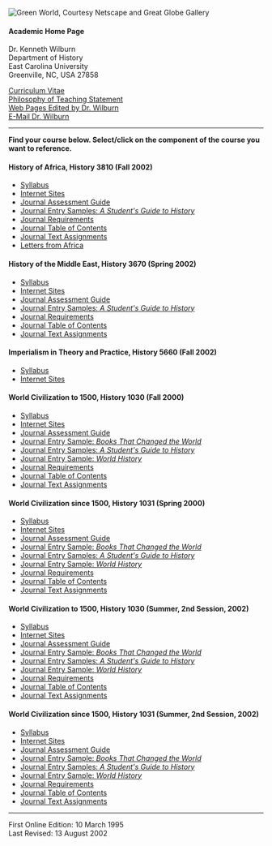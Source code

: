 ![Green World, Courtesy Netscape and Great Globe Gallery](glbmap1.jpg)

#### Academic Home Page  
Dr. Kenneth Wilburn  
Department of History  
East Carolina University  
Greenville, NC, USA 27858

[Curriculum Vitae](http://core.ecu.edu/hist/wilburnk/cv.htm)  
[Philosophy of Teaching
Statement](http://core.ecu.edu/hist/wilburnk/teachingphil.htm)  
[Web Pages Edited by Dr. Wilburn](http://core.ecu.edu/hist/wilburnk/web.htm)  
[E-Mail Dr. Wilburn](mailto:wilburnk@mail.ecu.edu)

* * *

**Find your course below. Select/click on the component of the course you want
to reference.**

  

#### History of Africa, History 3810 (Fall 2002)

  * [Syllabus](http://core.ecu.edu/hist/wilburnk/Africa/syl-ah.htm)
  * [Internet Sites](http://core.ecu.edu/hist/wilburnk/Africa/netah.htm)
  * [Journal Assessment Guide](http://core.ecu.edu/hist/wilburnk/j-assess.htm)
  * [Journal Entry Samples: _A Student's Guide to History_](http://core.ecu.edu/hist/wilburnk/JournalExamples/j-Benjamin.htm)
  * [Journal Requirements](http://core.ecu.edu/hist/wilburnk/Africa/j-howtoah.htm)
  * [Journal Table of Contents](http://core.ecu.edu/hist/wilburnk/Africa/j-tocah.htm)
  * [Journal Text Assignments](http://core.ecu.edu/hist/wilburnk/Africa/j-ah.htm)
  * [Letters from Africa](http://core.ecu.edu/hist/wilburnk/LettersfromAfrica/home.htm) 
  

#### History of the Middle East, History 3670 (Spring 2002)

  * [Syllabus](http://core.ecu.edu/hist/wilburnk/MiddleEast/syl-me.htm)
  * [Internet Sites](http://core.ecu.edu/hist/wilburnk/MiddleEast/netme.htm)
  * [Journal Assessment Guide](http://core.ecu.edu/hist/wilburnk/j-assess.htm)
  * [Journal Entry Samples: _A Student's Guide to History_](http://core.ecu.edu/hist/wilburnk/JournalExamples/j-Benjamin.htm)
  * [Journal Requirements](http://core.ecu.edu/hist/wilburnk/MiddleEast/j-howtome.htm)
  * [Journal Table of Contents](http://core.ecu.edu/hist/wilburnk/MiddleEast/j-tocme.htm)
  * [Journal Text Assignments](http://core.ecu.edu/hist/wilburnk/MiddleEast/j-quesme.htm) 
  

#### Imperialism in Theory and Practice, History 5660 (Fall 2002)

  * [Syllabus](http://core.ecu.edu/hist/wilburnk/Imperialism/syl-imp.htm)
  * [Internet Sites](http://core.ecu.edu/hist/wilburnk/Imperialism/netimp.htm) 
  

#### World Civilization to 1500, History 1030 (Fall 2000)

  * [Syllabus](http://core.ecu.edu/hist/wilburnk/Worldto15/syl-wt15.htm)
  * [Internet Sites](http://core.ecu.edu/hist/wilburnk/Worldto15/netwt15.htm)
  * [Journal Assessment Guide](http://core.ecu.edu/hist/wilburnk/j-assess.htm)
  * [Journal Entry Sample: _Books That Changed the World_](http://core.ecu.edu/hist/wilburnk/JournalExamples/j-downs.htm)
  * [Journal Entry Samples: _A Student's Guide to History_](http://core.ecu.edu/hist/wilburnk/JournalExamples/j-Benjamin.htm)
  * [Journal Entry Sample: _World History_](http://core.ecu.edu/hist/wilburnk/JournalExamples/j-duiker.htm)
  * [Journal Requirements](http://core.ecu.edu/hist/wilburnk/Worldto15/j-htowt15.htm)
  * [Journal Table of Contents](http://core.ecu.edu/hist/wilburnk/Worldto15/j-tocwt5.htm)
  * [Journal Text Assignments](http://core.ecu.edu/hist/wilburnk/Worldto15/j-wt15.htm) 
  

#### World Civilization since 1500, History 1031 (Spring 2000)

  * [Syllabus](http://core.ecu.edu/hist/wilburnk/Worldsince15/syl-ws15.htm)
  * [Internet Sites](http://core.ecu.edu/hist/wilburnk/Worldsince15/netws15.htm)
  * [Journal Assessment Guide](http://core.ecu.edu/hist/wilburnk/j-assess.htm)
  * [Journal Entry Sample: _Books That Changed the World_](http://core.ecu.edu/hist/wilburnk/JournalExamples/j-downs.htm)
  * [Journal Entry Samples: _A Student's Guide to History_](http://core.ecu.edu/hist/wilburnk/JournalExamples/j-Benjamin.htm)
  * [Journal Entry Sample: _World History_](http://core.ecu.edu/hist/wilburnk/JournalExamples/j-duiker.htm)
  * [Journal Requirements](http://core.ecu.edu/hist/wilburnk/Worldsince15/j-howto.htm)
  * [Journal Table of Contents](http://core.ecu.edu/hist/wilburnk/Worldsince15/j-tocws5.htm)
  * [Journal Text Assignments](http://core.ecu.edu/hist/wilburnk/Worldsince15/j-ws15.htm) 
  

#### World Civilization to 1500, History 1030 (Summer, 2nd Session, 2002)

  * [Syllabus](http://core.ecu.edu/hist/wilburnk/Worldto15Summer/syl-wt15ss.htm)
  * [Internet Sites](http://core.ecu.edu/hist/wilburnk/Worldto15/netwt15.htm)
  * [Journal Assessment Guide](http://core.ecu.edu/hist/wilburnk/j-assess.htm)
  * [Journal Entry Sample: _Books That Changed the World_](http://core.ecu.edu/hist/wilburnk/JournalExamples/j-downs.htm)
  * [Journal Entry Samples: _A Student's Guide to History_](http://core.ecu.edu/hist/wilburnk/JournalExamples/j-Benjamin.htm)
  * [Journal Entry Sample: _World History_](http://core.ecu.edu/hist/wilburnk/JournalExamples/j-duiker.htm)
  * [Journal Requirements](http://core.ecu.edu/hist/wilburnk/Worldto15/j-htowt15.htm)
  * [Journal Table of Contents](http://core.ecu.edu/hist/wilburnk/Worldto15Summer/j-tocwt5ss.htm)
  * [Journal Text Assignments](http://core.ecu.edu/hist/wilburnk/Worldto15/j-wt15.htm) 
  

#### World Civilization since 1500, History 1031 (Summer, 2nd Session, 2002)

  * [Syllabus](http://core.ecu.edu/hist/wilburnk/Worldsince15Summer/syl-ws15ss.htm)
  * [Internet Sites](http://core.ecu.edu/hist/wilburnk/Worldsince15/netws15.htm)
  * [Journal Assessment Guide](http://core.ecu.edu/hist/wilburnk/j-assess.htm)
  * [Journal Entry Sample: _Books That Changed the World_](http://core.ecu.edu/hist/wilburnk/JournalExamples/j-downs.htm)
  * [Journal Entry Samples: _A Student's Guide to History_](http://core.ecu.edu/hist/wilburnk/JournalExamples/j-Benjamin.htm)
  * [Journal Entry Sample: _World History_](http://core.ecu.edu/hist/wilburnk/JournalExamples/j-duiker.htm)
  * [Journal Requirements](http://core.ecu.edu/hist/wilburnk/Worldsince15/j-howto.htm)
  * [Journal Table of Contents](http://core.ecu.edu/hist/wilburnk/Worldsince15Summer/j-tocws5ss.htm)
  * [Journal Text Assignments](http://core.ecu.edu/hist/wilburnk/Worldsince15/j-ws15.htm) 
  

* * *

First Online Edition: 10 March 1995  
Last Revised: 13 August 2002

